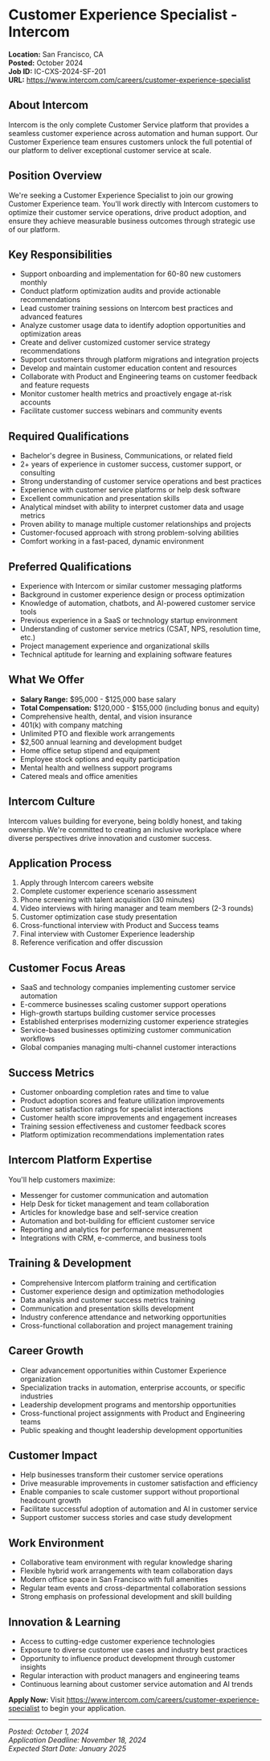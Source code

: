 # Customer Experience Specialist - Intercom
**Location:** San Francisco, CA  
**Posted:** October 2024  
**Job ID:** IC-CXS-2024-SF-201  
**URL:** https://www.intercom.com/careers/customer-experience-specialist

## About Intercom
Intercom is the only complete Customer Service platform that provides a seamless customer experience across automation and human support. Our Customer Experience team ensures customers unlock the full potential of our platform to deliver exceptional customer service at scale.

## Position Overview
We're seeking a Customer Experience Specialist to join our growing Customer Experience team. You'll work directly with Intercom customers to optimize their customer service operations, drive product adoption, and ensure they achieve measurable business outcomes through strategic use of our platform.

## Key Responsibilities
- Support onboarding and implementation for 60-80 new customers monthly
- Conduct platform optimization audits and provide actionable recommendations
- Lead customer training sessions on Intercom best practices and advanced features
- Analyze customer usage data to identify adoption opportunities and optimization areas
- Create and deliver customized customer service strategy recommendations
- Support customers through platform migrations and integration projects
- Develop and maintain customer education content and resources
- Collaborate with Product and Engineering teams on customer feedback and feature requests
- Monitor customer health metrics and proactively engage at-risk accounts
- Facilitate customer success webinars and community events

## Required Qualifications
- Bachelor's degree in Business, Communications, or related field
- 2+ years of experience in customer success, customer support, or consulting
- Strong understanding of customer service operations and best practices
- Experience with customer service platforms or help desk software
- Excellent communication and presentation skills
- Analytical mindset with ability to interpret customer data and usage metrics
- Proven ability to manage multiple customer relationships and projects
- Customer-focused approach with strong problem-solving abilities
- Comfort working in a fast-paced, dynamic environment

## Preferred Qualifications
- Experience with Intercom or similar customer messaging platforms
- Background in customer experience design or process optimization
- Knowledge of automation, chatbots, and AI-powered customer service tools
- Previous experience in a SaaS or technology startup environment
- Understanding of customer service metrics (CSAT, NPS, resolution time, etc.)
- Project management experience and organizational skills
- Technical aptitude for learning and explaining software features

## What We Offer
- **Salary Range:** $95,000 - $125,000 base salary
- **Total Compensation:** $120,000 - $155,000 (including bonus and equity)
- Comprehensive health, dental, and vision insurance
- 401(k) with company matching
- Unlimited PTO and flexible work arrangements
- $2,500 annual learning and development budget
- Home office setup stipend and equipment
- Employee stock options and equity participation
- Mental health and wellness support programs
- Catered meals and office amenities

## Intercom Culture
Intercom values building for everyone, being boldly honest, and taking ownership. We're committed to creating an inclusive workplace where diverse perspectives drive innovation and customer success.

## Application Process
1. Apply through Intercom careers website
2. Complete customer experience scenario assessment
3. Phone screening with talent acquisition (30 minutes)
4. Video interviews with hiring manager and team members (2-3 rounds)
5. Customer optimization case study presentation
6. Cross-functional interview with Product and Success teams
7. Final interview with Customer Experience leadership
8. Reference verification and offer discussion

## Customer Focus Areas
- SaaS and technology companies implementing customer service automation
- E-commerce businesses scaling customer support operations
- High-growth startups building customer service processes
- Established enterprises modernizing customer experience strategies
- Service-based businesses optimizing customer communication workflows
- Global companies managing multi-channel customer interactions

## Success Metrics
- Customer onboarding completion rates and time to value
- Product adoption scores and feature utilization improvements
- Customer satisfaction ratings for specialist interactions
- Customer health score improvements and engagement increases
- Training session effectiveness and customer feedback scores
- Platform optimization recommendations implementation rates

## Intercom Platform Expertise
You'll help customers maximize:
- Messenger for customer communication and automation
- Help Desk for ticket management and team collaboration
- Articles for knowledge base and self-service creation
- Automation and bot-building for efficient customer service
- Reporting and analytics for performance measurement
- Integrations with CRM, e-commerce, and business tools

## Training & Development
- Comprehensive Intercom platform training and certification
- Customer experience design and optimization methodologies
- Data analysis and customer success metrics training
- Communication and presentation skills development
- Industry conference attendance and networking opportunities
- Cross-functional collaboration and project management training

## Career Growth
- Clear advancement opportunities within Customer Experience organization
- Specialization tracks in automation, enterprise accounts, or specific industries
- Leadership development programs and mentorship opportunities
- Cross-functional project assignments with Product and Engineering teams
- Public speaking and thought leadership development opportunities

## Customer Impact
- Help businesses transform their customer service operations
- Drive measurable improvements in customer satisfaction and efficiency
- Enable companies to scale customer support without proportional headcount growth
- Facilitate successful adoption of automation and AI in customer service
- Support customer success stories and case study development

## Work Environment
- Collaborative team environment with regular knowledge sharing
- Flexible hybrid work arrangements with team collaboration days
- Modern office space in San Francisco with full amenities
- Regular team events and cross-departmental collaboration sessions
- Strong emphasis on professional development and skill building

## Innovation & Learning
- Access to cutting-edge customer experience technologies
- Exposure to diverse customer use cases and industry best practices
- Opportunity to influence product development through customer insights
- Regular interaction with product managers and engineering teams
- Continuous learning about customer service automation and AI trends

**Apply Now:** Visit https://www.intercom.com/careers/customer-experience-specialist to begin your application.

---
*Posted: October 1, 2024*  
*Application Deadline: November 18, 2024*  
*Expected Start Date: January 2025*